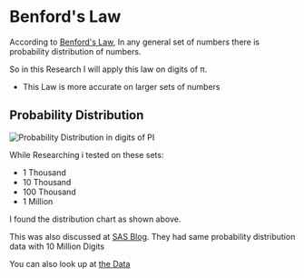 # Benford's Law

According to [Benford's Law](https://en.wikipedia.org/wiki/Benford%27s_law), In any general set of numbers there is probability distribution of numbers.

So in this Research I will apply this law on digits of π.

* This Law is more accurate on larger sets of numbers

## Probability Distribution

![Probability Distribution in digits of PI](https://user-images.githubusercontent.com/62794871/180646090-dc60c76a-a850-46ec-b9be-2a92099ea83b.png)

While Researching i tested on these sets:
- 1 Thousand
- 10 Thousand
- 100 Thousand
- 1 Million

I found the distribution chart as shown above.

This was also discussed at [SAS Blog](https://blogs.sas.com/content/iml/2015/03/12/digits-of-pi.html). They had same probability distribution data with 10 Million Digits

You can also look up at [the Data](data)
